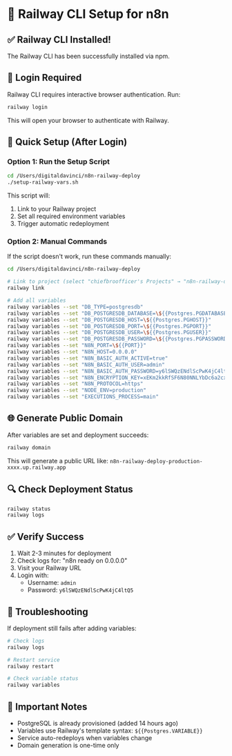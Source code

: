 # 🚂 Railway CLI Setup for n8n

## ✅ Railway CLI Installed!
The Railway CLI has been successfully installed via npm.

## 🔐 Login Required
Railway CLI requires interactive browser authentication. Run:
```bash
railway login
```

This will open your browser to authenticate with Railway.

## 🚀 Quick Setup (After Login)

### Option 1: Run the Setup Script
```bash
cd /Users/digitaldavinci/n8n-railway-deploy
./setup-railway-vars.sh
```

This script will:
1. Link to your Railway project
2. Set all required environment variables
3. Trigger automatic redeployment

### Option 2: Manual Commands
If the script doesn't work, run these commands manually:

```bash
cd /Users/digitaldavinci/n8n-railway-deploy

# Link to project (select "chiefbroofficer's Projects" → "n8n-railway-deploy")
railway link

# Add all variables
railway variables --set "DB_TYPE=postgresdb"
railway variables --set "DB_POSTGRESDB_DATABASE=\${{Postgres.PGDATABASE}}"
railway variables --set "DB_POSTGRESDB_HOST=\${{Postgres.PGHOST}}"
railway variables --set "DB_POSTGRESDB_PORT=\${{Postgres.PGPORT}}"
railway variables --set "DB_POSTGRESDB_USER=\${{Postgres.PGUSER}}"
railway variables --set "DB_POSTGRESDB_PASSWORD=\${{Postgres.PGPASSWORD}}"
railway variables --set "N8N_PORT=\${{PORT}}"
railway variables --set "N8N_HOST=0.0.0.0"
railway variables --set "N8N_BASIC_AUTH_ACTIVE=true"
railway variables --set "N8N_BASIC_AUTH_USER=admin"
railway variables --set "N8N_BASIC_AUTH_PASSWORD=y6lSWQzENdlScPwK4jC4ltQ5"
railway variables --set "N8N_ENCRYPTION_KEY=xEKm2kkRfSF6N80NNLYbDc6a2cxdyz1S"
railway variables --set "N8N_PROTOCOL=https"
railway variables --set "NODE_ENV=production"
railway variables --set "EXECUTIONS_PROCESS=main"
```

## 🌐 Generate Public Domain
After variables are set and deployment succeeds:
```bash
railway domain
```

This will generate a public URL like: `n8n-railway-deploy-production-xxxx.up.railway.app`

## 🔍 Check Deployment Status
```bash
railway status
railway logs
```

## ✅ Verify Success
1. Wait 2-3 minutes for deployment
2. Check logs for: "n8n ready on 0.0.0.0"
3. Visit your Railway URL
4. Login with:
   - Username: `admin`
   - Password: `y6lSWQzENdlScPwK4jC4ltQ5`

## 🚨 Troubleshooting
If deployment still fails after adding variables:
```bash
# Check logs
railway logs

# Restart service
railway restart

# Check variable status
railway variables
```

## 📝 Important Notes
- PostgreSQL is already provisioned (added 14 hours ago)
- Variables use Railway's template syntax: `${{Postgres.VARIABLE}}`
- Service auto-redeploys when variables change
- Domain generation is one-time only